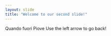 ```yaml
---
layout: slide
title: "Welcome to our second slide!"
---
```

Quando fuori Piove
Use the left arrow to go back!
